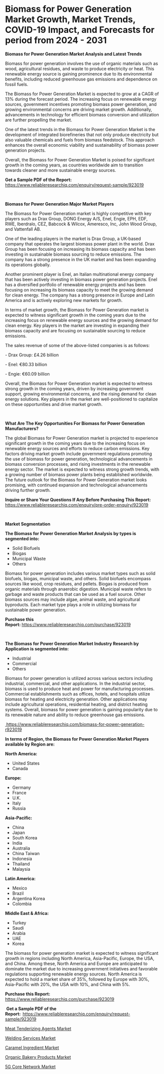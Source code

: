 <p><h1>Biomass for Power Generation Market Growth, Market Trends, COVID-19 Impact, and Forecasts for period from 2024 - 2031</h1></p><p><strong>Biomass for Power Generation Market Analysis and Latest Trends</strong></p>
<p><p>Biomass for power generation involves the use of organic materials such as wood, agricultural residues, and waste to produce electricity or heat. This renewable energy source is gaining prominence due to its environmental benefits, including reduced greenhouse gas emissions and dependence on fossil fuels.</p><p>The Biomass for Power Generation Market is expected to grow at a CAGR of 13% during the forecast period. The increasing focus on renewable energy sources, government incentives promoting biomass power generation, and growing environmental concerns are driving market growth. Additionally, advancements in technology for efficient biomass conversion and utilization are further propelling the market.</p><p>One of the latest trends in the Biomass for Power Generation Market is the development of integrated biorefineries that not only produce electricity but also valuable chemicals and fuels from biomass feedstock. This approach enhances the overall economic viability and sustainability of biomass power generation projects.</p><p>Overall, the Biomass for Power Generation Market is poised for significant growth in the coming years, as countries worldwide aim to transition towards cleaner and more sustainable energy sources.</p></p>
<p><strong>Get a Sample PDF of the Report:&nbsp;</strong> <a href="https://www.reliableresearchiq.com/enquiry/request-sample/923019">https://www.reliableresearchiq.com/enquiry/request-sample/923019</a></p>
<p>&nbsp;</p>
<p><strong>Biomass for Power Generation Major Market Players</strong></p>
<p><p>The Biomass for Power Generation market is highly competitive with key players such as Drax Group, DONG Energy A/S, Enel, Engie, EPH, EDF, RWE, Iberdralo, CEZ, Babcock & Wilcox, Ameresco, Inc, John Wood Group, and Vattenfall AB. </p><p>One of the leading players in the market is Drax Group, a UK-based company that operates the largest biomass power plant in the world. Drax Group has been focusing on increasing its biomass capacity and has been investing in sustainable biomass sourcing to reduce emissions. The company has a strong presence in the UK market and has been expanding its operations globally.</p><p>Another prominent player is Enel, an Italian multinational energy company that has been actively investing in biomass power generation projects. Enel has a diversified portfolio of renewable energy projects and has been focusing on increasing its biomass capacity to meet the growing demand for clean energy. The company has a strong presence in Europe and Latin America and is actively exploring new markets for growth.</p><p>In terms of market growth, the Biomass for Power Generation market is expected to witness significant growth in the coming years due to the increasing focus on renewable energy sources and the growing demand for clean energy. Key players in the market are investing in expanding their biomass capacity and are focusing on sustainable sourcing to reduce emissions.</p><p>The sales revenue of some of the above-listed companies is as follows:</p><p>- Drax Group: £4.26 billion</p><p>- Enel: €80.33 billion</p><p>- Engie: €60.09 billion</p><p>Overall, the Biomass for Power Generation market is expected to witness strong growth in the coming years, driven by increasing government support, growing environmental concerns, and the rising demand for clean energy solutions. Key players in the market are well-positioned to capitalize on these opportunities and drive market growth.</p></p>
<p>&nbsp;</p>
<p><strong>What Are The Key Opportunities For Biomass for Power Generation Manufacturers?</strong></p>
<p><p>The global Biomass for Power Generation market is projected to experience significant growth in the coming years due to the increasing focus on renewable energy sources and efforts to reduce carbon emissions. Key factors driving market growth include government regulations promoting the use of biomass for power generation, technological advancements in biomass conversion processes, and rising investments in the renewable energy sector. The market is expected to witness strong growth trends, with a growing number of biomass power plants being established worldwide. The future outlook for the Biomass for Power Generation market looks promising, with continued expansion and technological advancements driving further growth.</p></p>
<p><strong>Inquire or Share Your Questions If Any Before Purchasing This Report:</strong> <a href="https://www.reliableresearchiq.com/enquiry/pre-order-enquiry/923019">https://www.reliableresearchiq.com/enquiry/pre-order-enquiry/923019</a></p>
<p>&nbsp;</p>
<p><strong>Market Segmentation</strong></p>
<p><strong>The Biomass for Power Generation Market Analysis by types is segmented into:</strong></p>
<p><ul><li>Solid Biofuels</li><li>Biogas</li><li>Municipal Waste</li><li>Others</li></ul></p>
<p><p>Biomass for power generation includes various market types such as solid biofuels, biogas, municipal waste, and others. Solid biofuels encompass sources like wood, crop residues, and pellets. Biogas is produced from organic materials through anaerobic digestion. Municipal waste refers to garbage and waste products that can be used as a fuel source. Other biomass sources may include algae, animal waste, and agricultural byproducts. Each market type plays a role in utilizing biomass for sustainable power generation.</p></p>
<p><strong>Purchase this Report:&nbsp;</strong><a href="https://www.reliableresearchiq.com/purchase/923019">https://www.reliableresearchiq.com/purchase/923019</a></p>
<p>&nbsp;</p>
<p><strong>The Biomass for Power Generation Market Industry Research by Application is segmented into:</strong></p>
<p><ul><li>Industrial</li><li>Commercial</li><li>Others</li></ul></p>
<p><p>Biomass for power generation is utilized across various sectors including industrial, commercial, and other applications. In the industrial sector, biomass is used to produce heat and power for manufacturing processes. Commercial establishments such as offices, hotels, and hospitals utilize biomass for heating and electricity generation. Other applications may include agricultural operations, residential heating, and district heating systems. Overall, biomass for power generation is gaining popularity due to its renewable nature and ability to reduce greenhouse gas emissions.</p></p>
<p><a href="https://www.reliableresearchiq.com/biomass-for-power-generation-r923019">&nbsp;https://www.reliableresearchiq.com/biomass-for-power-generation-r923019</a></p>
<p><strong>In terms of Region, the Biomass for Power Generation Market Players available by Region are:</strong></p>
<p>
    <p> <strong> North America: </strong>
        <ul>
            <li>United States</li>
            <li>Canada</li>
        </ul>
        </p> 
    <p> <strong> Europe: </strong>
        <ul>
            <li>Germany</li>
            <li>France</li>
            <li>U.K.</li>
            <li>Italy</li>
            <li>Russia</li>
        </ul>
        </p> 
    <p> <strong> Asia-Pacific: </strong>
        <ul>
            <li>China</li>
            <li>Japan</li>
            <li>South Korea</li>
            <li>India</li>
            <li>Australia</li>
            <li>China Taiwan</li>
            <li>Indonesia</li>
            <li>Thailand</li>
            <li>Malaysia</li>
        </ul>
        </p> 
    <p> <strong> Latin America: </strong>
        <ul>
            <li>Mexico</li>
            <li>Brazil</li>
            <li>Argentina Korea</li>
            <li>Colombia</li>
        </ul>
        </p> 
    <p> <strong> Middle East & Africa: </strong>
        <ul>
            <li>Turkey</li>
            <li>Saudi</li>
            <li>Arabia</li>
            <li>UAE</li>
            <li>Korea</li>
        </ul>
    </p>
    </p>
<p><p>The biomass for power generation market is expected to witness significant growth in regions including North America, Asia-Pacific, Europe, the USA, and China. Among these, North America and Europe are anticipated to dominate the market due to increasing government initiatives and favorable regulations supporting renewable energy sources. North America is expected to hold a market share of 35%, followed by Europe with 30%, Asia-Pacific with 20%, the USA with 10%, and China with 5%.</p></p>
<p><strong>Purchase this Report: </strong><a href="https://www.reliableresearchiq.com/purchase/923019">https://www.reliableresearchiq.com/purchase/923019</a></p>
<p>&nbsp;<strong>Get a Sample PDF of the Report:&nbsp;&nbsp;</strong><a href="https://www.reliableresearchiq.com/enquiry/request-sample/923019">https://www.reliableresearchiq.com/enquiry/request-sample/923019</a></p>
<p><strong></strong></p>
<p><p><a href="https://medium.com/@cpierre31945/global-meat-tenderizing-agents-market-size-and-market-trends-analysis-by-regional-outlook-5fa85186c4e6">Meat Tenderizing Agents Market</a></p><p><a href="https://github.com/lbird53714/Market-Research-Report-List-5/blob/main/welding-services-market.md">Welding Services Market</a></p><p><a href="https://medium.com/@brayannolanii/caramel-ingredient-market-trends-focusing-on-caramel-ingredient-market-insight-and-forecast-8f36bf0b2675">Caramel Ingredient Market</a></p><p><a href="https://medium.com/@sura.dutkadut/insights-into-the-organic-bakery-products-market-market-players-market-size-geographical-6981bccdddcd">Organic Bakery Products Market</a></p><p><a href="https://github.com/dringals/Market-Research-Report-List-5/blob/main/5g-core-network-market.md">5G Core Network Market</a></p></p>
